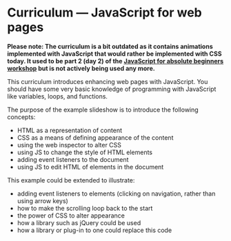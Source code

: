 # Curriculum — JavaScript for web pages

**Please note: The curriculum is a bit outdated as it contains animations implemented with JavaScript that would rather be implemented with CSS today. It used to be part 2 (day 2) of the [JavaScript for absolute beginners workshop](https://github.com/OpenTechSchool/js-beginners-1) but is not actively being used any more.**

This curriculum introduces enhancing web pages with JavaScript. You should have some very basic knowledge of programming with JavaScript like variables, loops, and functions.

The purpose of the example slideshow is to introduce the following concepts:

* HTML as a representation of content
* CSS as a means of defining appearance of the content
* using the web inspector to alter CSS
* using JS to change the style of HTML elements
* adding event listeners to the document
* using JS to edit HTML of elements in the document

This example could be extended to illustrate:

* adding event listeners to elements (clicking on navigation, rather than using arrow keys)
* how to make the scrolling loop back to the start
* the power of CSS to alter appearance
* how a library such as jQuery could be used
* how a library or plug-in to one could replace this code
